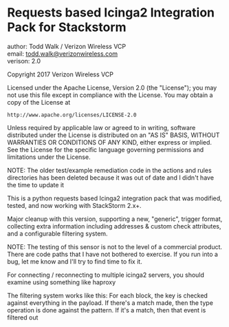 # Requests based Icinga2 Integration Pack for Stackstorm

author: Todd Walk / Verizon Wireless VCP<br/>
email: todd.walk@verizonwireless.com<br/>
verison: 2.0

Copyright 2017 Verizon Wireless VCP

Licensed under the Apache License, Version 2.0 (the "License");
you may not use this file except in compliance with the License.
You may obtain a copy of the License at

    http://www.apache.org/licenses/LICENSE-2.0

Unless required by applicable law or agreed to in writing, software
distributed under the License is distributed on an "AS IS" BASIS,
WITHOUT WARRANTIES OR CONDITIONS OF ANY KIND, either express or implied.
See the License for the specific language governing permissions and
limitations under the License.

NOTE: The older test/example remediation code in the actions and rules directories has been deleted because it was out of date and I didn't have the time to update it 

This is a python requests based Icinga2 integration pack that was modified, tested, and now working with StackStorm 2.x+. 

Major cleanup with this version, supporting a new, "generic", trigger format, collecting extra information including addresses & custom check attributes, and a configurable filtering system.

NOTE: The testing of this sensor is not to the level of a commercial product. There are code paths that I have not bothered to exercise. If you run into a bug, let me know and I'll try to find time to fix it.

For connecting / reconnecting to multiple icinga2 servers, you should examine using something like haproxy

The filtering system works like this: For each block, the key is checked against everything in the payload. If there's a match made, then the type operation is done against the pattern. If it's a match, then that event is filtered out
